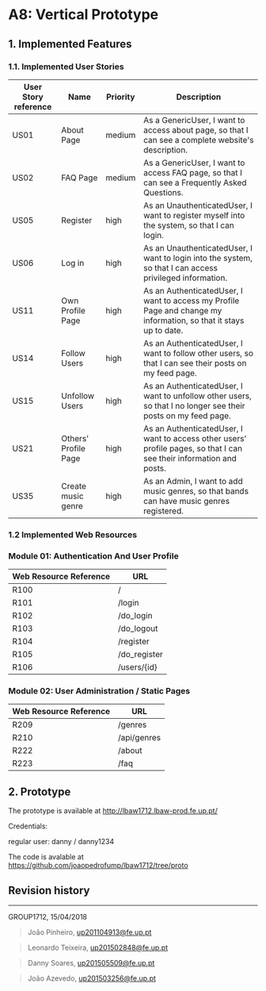 # A8: Vertical Prototype


## 1. Implemented Features

### 1.1. Implemented User Stories


| User Story reference | Name                 | Priority | Description                                                                                                          |
| -------------------- | -------------------- | -------- | -------------------------------------------------------------------------------------------------------------------- |
| US01                 | About Page           | medium   | As a GenericUser, I want to access about page, so that I can see a complete website's description.                   |
| US02                 | FAQ Page             | medium   | As a GenericUser, I want to access FAQ page, so that I can see a Frequently Asked Questions.                         |
| US05                 | Register             | high     | As an UnauthenticatedUser, I want to register myself into the system, so that I can login.                           |
| US06                 | Log in               | high     | As an UnauthenticatedUser, I want to login into the system, so that I can access privileged information.             |
| US11                 | Own Profile Page     | high     | As an AuthenticatedUser, I want to access my Profile Page and change my information, so that it stays up to date.    |
| US14                 | Follow Users         | high     | As an AuthenticatedUser, I want to follow other users, so that I can see their posts on my feed page.                |
| US15                 | Unfollow Users       | high     | As an AuthenticatedUser, I want to unfollow other users, so that I no longer see their posts on my feed page.        |
| US21                 | Others' Profile Page | high     | As an AuthenticatedUser, I want to access other users' profile pages, so that I can see their information and posts. |
| US35                 | Create music genre   | high     | As an Admin, I want to add music genres, so that bands can have music genres registered.                             |


### 1.2 Implemented Web Resources


### Module 01: Authentication And User Profile 

| Web Resource Reference | URL          |
| ---------------------- | ------------ |
| R100                   | /            |
| R101                   | /login       |
| R102                   | /do_login    |
| R103                   | /do_logout   |
| R104                   | /register    |
| R105                   | /do_register |
| R106                   | /users/{id}  |


### Module 02: User Administration / Static Pages

| Web Resource Reference | URL         |
| ---------------------- | ----------- |
| R209                   | /genres     |
| R210                   | /api/genres |
| R222                   | /about      |
| R223                   | /faq        |


## 2. Prototype

The prototype is available at http://lbaw1712.lbaw-prod.fe.up.pt/

Credentials:

regular user: danny / danny1234

The code is avalable at https://github.com/joaopedrofump/lbaw1712/tree/proto


## Revision history

***

GROUP1712, 15/04/2018

> João Pinheiro, up201104913@fe.up.pt

> Leonardo Teixeira, up201502848@fe.up.pt

> Danny Soares, up201505509@fe.up.pt

> João Azevedo, up201503256@fe.up.pt
